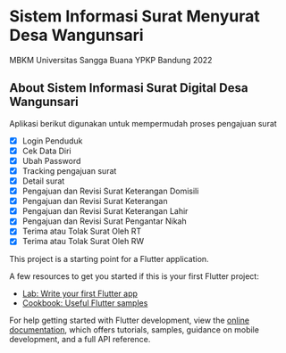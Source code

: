 # Sistem Informasi Surat Menyurat Desa Wangunsari

MBKM Universitas Sangga Buana YPKP Bandung 2022

## About Sistem Informasi Surat Digital Desa Wangunsari

Aplikasi berikut digunakan untuk mempermudah proses pengajuan surat

- [x] Login Penduduk
- [x] Cek Data Diri
- [x] Ubah Password
- [x] Tracking pengajuan surat
- [x] Detail surat
- [x] Pengajuan dan Revisi Surat Keterangan Domisili
- [x] Pengajuan dan Revisi Surat Keterangan
- [x] Pengajuan dan Revisi Surat Keterangan Lahir
- [x] Pengajuan dan Revisi Surat Pengantar Nikah
- [x] Terima atau Tolak Surat Oleh RT
- [x] Terima atau Tolak Surat Oleh RW

This project is a starting point for a Flutter application.

A few resources to get you started if this is your first Flutter project:

- [Lab: Write your first Flutter app](https://docs.flutter.dev/get-started/codelab)
- [Cookbook: Useful Flutter samples](https://docs.flutter.dev/cookbook)

For help getting started with Flutter development, view the
[online documentation](https://docs.flutter.dev/), which offers tutorials,
samples, guidance on mobile development, and a full API reference.
